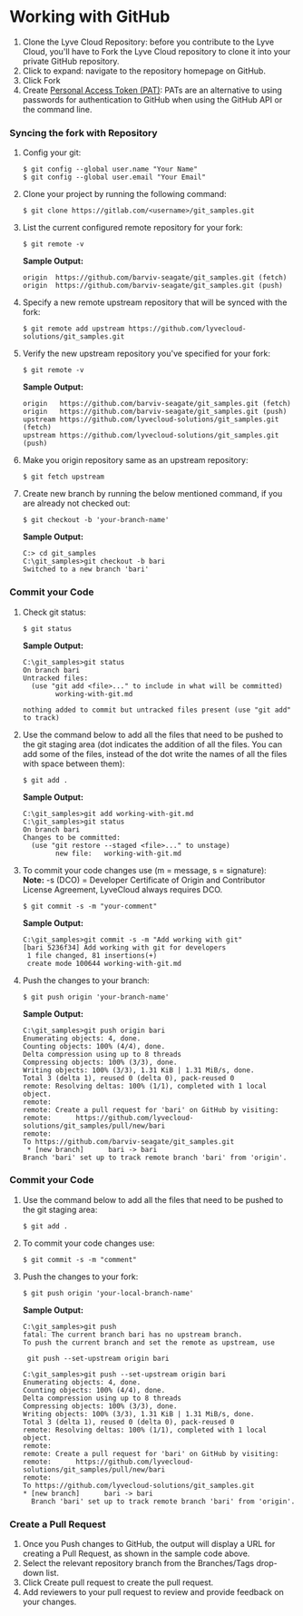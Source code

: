 # Working with GitHub

1. Clone the Lyve Cloud Repository: before you contribute to the Lyve Cloud, you'll have to Fork the Lyve Cloud repository to clone it into your private GitHub repository.
2. Click to expand: navigate to the repository homepage on GitHub.
3. Click Fork
4. Create [Personal Access Token (PAT)](https://docs.github.com/en/authentication/keeping-your-account-and-data-secure/creating-a-personal-access-token): PATs are an alternative to using passwords for authentication to GitHub when using the GitHub API or the command line.

### Syncing the fork with Repository

1. Config your git:
   ```
   $ git config --global user.name "Your Name" 
   $ git config --global user.email "Your Email" 
   ```

2. Clone your project by running the following command:
   ```
   $ git clone https://gitlab.com/<username>/git_samples.git
   ```

3. List the current configured remote repository for your fork:
   ```
   $ git remote -v
   ```
   **Sample Output:**
   ```
   origin  https://github.com/barviv-seagate/git_samples.git (fetch)
   origin  https://github.com/barviv-seagate/git_samples.git (push)
   ```

4. Specify a new remote upstream repository that will be synced with the fork:
   ```
   $ git remote add upstream https://github.com/lyvecloud-solutions/git_samples.git
   ```

5. Verify the new upstream repository you've specified for your fork:
   ```
   $ git remote -v
   ```
   **Sample Output:**
   ```
   origin   https://github.com/barviv-seagate/git_samples.git (fetch)
   origin   https://github.com/barviv-seagate/git_samples.git (push)
   upstream https://github.com/lyvecloud-solutions/git_samples.git (fetch)
   upstream https://github.com/lyvecloud-solutions/git_samples.git (push)
   ```

6. Make you origin repository same as an upstream repository:
   ```
   $ git fetch upstream
   ```

7. Create new branch by running the below mentioned command, if you are already not checked out:
   ```
   $ git checkout -b 'your-branch-name'
   ```
   **Sample Output:**
   ```
   C:> cd git_samples
   C:\git_samples>git checkout -b bari
   Switched to a new branch 'bari'
   ```

### Commit your Code

1. Check git status:
   ```
   $ git status
   ```
   **Sample Output:**
   ```
   C:\git_samples>git status
   On branch bari
   Untracked files:
     (use "git add <file>..." to include in what will be committed)
           working-with-git.md

   nothing added to commit but untracked files present (use "git add" to track)
   ```

2. Use the command below to add all the files that need to be pushed to the git staging area (dot indicates the addition of all the files. You can add some of the files, instead of the dot write the names of all the files with space between them):
   ```
   $ git add .
   ```
   **Sample Output:**
   ```
   C:\git_samples>git add working-with-git.md
   C:\git_samples>git status
   On branch bari
   Changes to be committed:
     (use "git restore --staged <file>..." to unstage)
           new file:   working-with-git.md
   ```

3. To commit your code changes use (m = message, s = signature):   
   **Note:** -s (DCO) = Developer Certificate of Origin and Contributor License Agreement, LyveCloud always requires DCO.
   ```
   $ git commit -s -m "your-comment"
   ```
   **Sample Output:**
   ```
   C:\git_samples>git commit -s -m "Add working with git"
   [bari 5236f34] Add working with git for developers
    1 file changed, 81 insertions(+)
    create mode 100644 working-with-git.md
   ```

4. Push the changes to your branch:
   ```
   $ git push origin 'your-branch-name'
   ```
   **Sample Output:**
   ```
   C:\git_samples>git push origin bari
   Enumerating objects: 4, done.
   Counting objects: 100% (4/4), done.
   Delta compression using up to 8 threads
   Compressing objects: 100% (3/3), done.
   Writing objects: 100% (3/3), 1.31 KiB | 1.31 MiB/s, done.
   Total 3 (delta 1), reused 0 (delta 0), pack-reused 0
   remote: Resolving deltas: 100% (1/1), completed with 1 local object.
   remote:
   remote: Create a pull request for 'bari' on GitHub by visiting:
   remote:      https://github.com/lyvecloud-solutions/git_samples/pull/new/bari
   remote:
   To https://github.com/barviv-seagate/git_samples.git
    * [new branch]      bari -> bari
   Branch 'bari' set up to track remote branch 'bari' from 'origin'.
   ```

### Commit your Code

1. Use the command below to add all the files that need to be pushed to the git staging area:
   ```
   $ git add .
   ```

2. To commit your code changes use:
   ```
   $ git commit -s -m "comment"
   ```

3. Push the changes to your fork: 
   ```
   $ git push origin 'your-local-branch-name'
   ```
   **Sample Output:**
   ```
   C:\git_samples>git push
   fatal: The current branch bari has no upstream branch.
   To push the current branch and set the remote as upstream, use

    git push --set-upstream origin bari

   C:\git_samples>git push --set-upstream origin bari
   Enumerating objects: 4, done.
   Counting objects: 100% (4/4), done.
   Delta compression using up to 8 threads
   Compressing objects: 100% (3/3), done.
   Writing objects: 100% (3/3), 1.31 KiB | 1.31 MiB/s, done.
   Total 3 (delta 1), reused 0 (delta 0), pack-reused 0
   remote: Resolving deltas: 100% (1/1), completed with 1 local object.
   remote:
   remote: Create a pull request for 'bari' on GitHub by visiting:
   remote:      https://github.com/lyvecloud-solutions/git_samples/pull/new/bari
   remote:
   To https://github.com/lyvecloud-solutions/git_samples.git
   * [new branch]      bari -> bari
     Branch 'bari' set up to track remote branch 'bari' from 'origin'.
   ```

### Create a Pull Request

1. Once you Push changes to GitHub, the output will display a URL for creating a Pull Request, as shown in the sample code above.
2. Select the relevant repository branch from the Branches/Tags drop-down list.
3. Click Create pull request to create the pull request.
4. Add reviewers to your pull request to review and provide feedback on your changes.